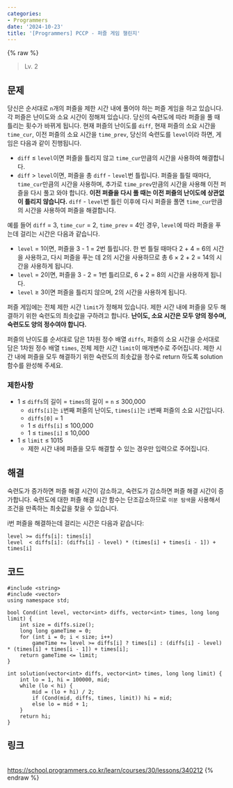 ```yaml
---
categories:
- Programmers
date: '2024-10-23'
title: '[Programmers] PCCP - 퍼즐 게임 챌린지'
---
```


{% raw %}
> Lv. 2<br>

## 문제
당신은 순서대로  `n`개의 퍼즐을 제한 시간 내에 풀어야 하는 퍼즐 게임을 하고 있습니다. 각 퍼즐은 난이도와 소요 시간이 정해져 있습니다. 당신의 숙련도에 따라 퍼즐을 풀 때 틀리는 횟수가 바뀌게 됩니다. 현재 퍼즐의 난이도를  `diff`, 현재 퍼즐의 소요 시간을  `time_cur`, 이전 퍼즐의 소요 시간을  `time_prev`, 당신의 숙련도를  `level`이라 하면, 게임은 다음과 같이 진행됩니다.

-   `diff`  ≤  `level`이면 퍼즐을 틀리지 않고  `time_cur`만큼의 시간을 사용하여 해결합니다.
-   `diff`  >  `level`이면, 퍼즐을 총  `diff`  -  `level`번 틀립니다. 퍼즐을 틀릴 때마다,  `time_cur`만큼의 시간을 사용하며, 추가로  `time_prev`만큼의 시간을 사용해 이전 퍼즐을 다시 풀고 와야 합니다.  **이전 퍼즐을 다시 풀 때는 이전 퍼즐의 난이도에 상관없이 틀리지 않습니다.**  `diff`  -  `level`번 틀린 이후에 다시 퍼즐을 풀면  `time_cur`만큼의 시간을 사용하여 퍼즐을 해결합니다.

예를 들어  `diff`  = 3,  `time_cur`  = 2,  `time_prev`  = 4인 경우,  `level`에 따라 퍼즐을 푸는데 걸리는 시간은 다음과 같습니다.

-   `level`  = 1이면, 퍼즐을 3 - 1 = 2번 틀립니다. 한 번 틀릴 때마다 2 + 4 = 6의 시간을 사용하고, 다시 퍼즐을 푸는 데 2의 시간을 사용하므로 총 6 × 2 + 2 = 14의 시간을 사용하게 됩니다.
-   `level`  = 2이면, 퍼즐을 3 - 2 = 1번 틀리므로, 6 + 2 = 8의 시간을 사용하게 됩니다.
-   `level`  ≥ 3이면 퍼즐을 틀리지 않으며, 2의 시간을 사용하게 됩니다.

퍼즐 게임에는 전체 제한 시간  `limit`가 정해져 있습니다. 제한 시간 내에 퍼즐을 모두 해결하기 위한 숙련도의 최솟값을 구하려고 합니다.  **난이도, 소요 시간은 모두 양의 정수며, 숙련도도 양의 정수여야 합니다.**

퍼즐의 난이도를 순서대로 담은 1차원 정수 배열  `diffs`, 퍼즐의 소요 시간을 순서대로 담은 1차원 정수 배열  `times`, 전체 제한 시간  `limit`이 매개변수로 주어집니다. 제한 시간 내에 퍼즐을 모두 해결하기 위한 숙련도의 최솟값을 정수로 return 하도록 solution 함수를 완성해 주세요.

### 제한사항
-   1 ≤  `diffs`의 길이 =  `times`의 길이 =  `n`  ≤ 300,000
    -   `diffs[i]`는  `i`번째 퍼즐의 난이도,  `times[i]`는  `i`번째 퍼즐의 소요 시간입니다.
    -   `diffs[0]`  = 1
    -   1 ≤  `diffs[i]`  ≤ 100,000
    -   1 ≤  `times[i]`  ≤ 10,000
-   1 ≤  `limit`  ≤ 1015
    -   제한 시간 내에 퍼즐을 모두 해결할 수 있는 경우만 입력으로 주어집니다.

## 해결
숙련도가 증가하면 퍼즐 해결 시간이 감소하고, 숙련도가 감소하면 퍼즐 해결 시간이 증가합니다. 숙련도에 대한 퍼즐 해결 시간 함수는 단조감소하므로 `이분 탐색`을 사용해서 조건을 만족하는 최솟값을 찾을 수 있습니다.

i번 퍼즐을 해결하는데 걸리는 시간은 다음과 같습니다:
```
level >= diffs[i]: times[i]
level  < diffs[i]: (diffs[i] - level) * (times[i] + times[i - 1]) + times[i]
```

## 코드
```
#include <string>
#include <vector>
using namespace std;

bool Cond(int level, vector<int> diffs, vector<int> times, long long limit) {
    int size = diffs.size();
    long long gameTime = 0;
    for (int i = 0; i < size; i++)
        gameTime += level >= diffs[i] ? times[i] : (diffs[i] - level) * (times[i] + times[i - 1]) + times[i];
    return gameTime <= limit;
}

int solution(vector<int> diffs, vector<int> times, long long limit) {
    int lo = 1, hi = 100000, mid;
    while (lo < hi) {
        mid = (lo + hi) / 2;
        if (Cond(mid, diffs, times, limit)) hi = mid;
        else lo = mid + 1;
    }
    return hi;
}
```

## 링크
<br>https://school.programmers.co.kr/learn/courses/30/lessons/340212
{% endraw %}